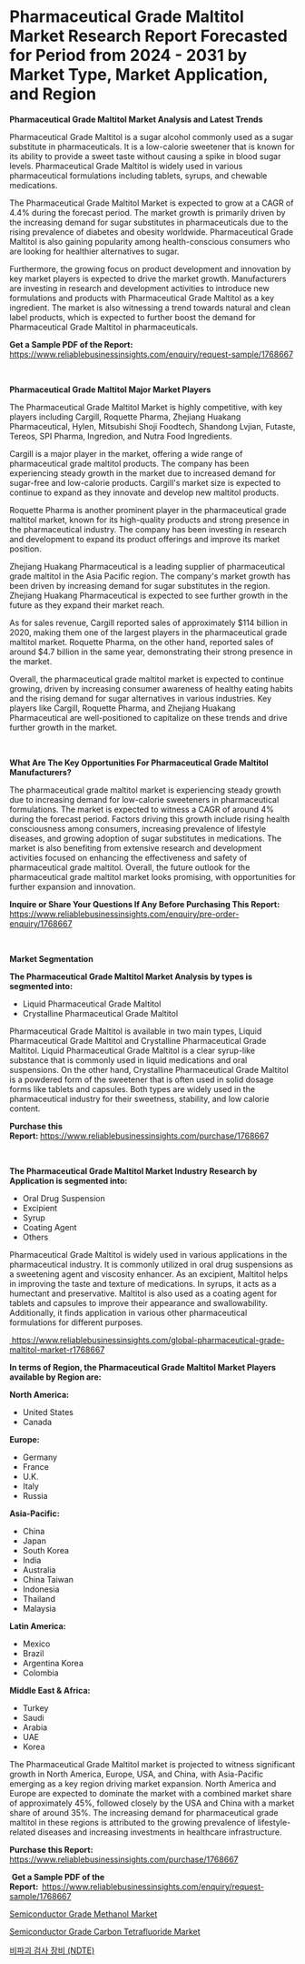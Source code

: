 <p><h1>Pharmaceutical Grade Maltitol Market Research Report Forecasted for Period from 2024 -  2031 by Market Type, Market Application, and Region</h1></p><p><strong>Pharmaceutical Grade Maltitol Market Analysis and Latest Trends</strong></p>
<p><p>Pharmaceutical Grade Maltitol is a sugar alcohol commonly used as a sugar substitute in pharmaceuticals. It is a low-calorie sweetener that is known for its ability to provide a sweet taste without causing a spike in blood sugar levels. Pharmaceutical Grade Maltitol is widely used in various pharmaceutical formulations including tablets, syrups, and chewable medications.</p><p>The Pharmaceutical Grade Maltitol Market is expected to grow at a CAGR of 4.4% during the forecast period. The market growth is primarily driven by the increasing demand for sugar substitutes in pharmaceuticals due to the rising prevalence of diabetes and obesity worldwide. Pharmaceutical Grade Maltitol is also gaining popularity among health-conscious consumers who are looking for healthier alternatives to sugar.</p><p>Furthermore, the growing focus on product development and innovation by key market players is expected to drive the market growth. Manufacturers are investing in research and development activities to introduce new formulations and products with Pharmaceutical Grade Maltitol as a key ingredient. The market is also witnessing a trend towards natural and clean label products, which is expected to further boost the demand for Pharmaceutical Grade Maltitol in pharmaceuticals.</p></p>
<p><strong>Get a Sample PDF of the Report:&nbsp;</strong> <a href="https://www.reliablebusinessinsights.com/enquiry/request-sample/1768667">https://www.reliablebusinessinsights.com/enquiry/request-sample/1768667</a></p>
<p>&nbsp;</p>
<p><strong>Pharmaceutical Grade Maltitol Major Market Players</strong></p>
<p><p>The Pharmaceutical Grade Maltitol Market is highly competitive, with key players including Cargill, Roquette Pharma, Zhejiang Huakang Pharmaceutical, Hylen, Mitsubishi Shoji Foodtech, Shandong Lvjian, Futaste, Tereos, SPI Pharma, Ingredion, and Nutra Food Ingredients. </p><p>Cargill is a major player in the market, offering a wide range of pharmaceutical grade maltitol products. The company has been experiencing steady growth in the market due to increased demand for sugar-free and low-calorie products. Cargill's market size is expected to continue to expand as they innovate and develop new maltitol products.</p><p>Roquette Pharma is another prominent player in the pharmaceutical grade maltitol market, known for its high-quality products and strong presence in the pharmaceutical industry. The company has been investing in research and development to expand its product offerings and improve its market position.</p><p>Zhejiang Huakang Pharmaceutical is a leading supplier of pharmaceutical grade maltitol in the Asia Pacific region. The company's market growth has been driven by increasing demand for sugar substitutes in the region. Zhejiang Huakang Pharmaceutical is expected to see further growth in the future as they expand their market reach.</p><p>As for sales revenue, Cargill reported sales of approximately $114 billion in 2020, making them one of the largest players in the pharmaceutical grade maltitol market. Roquette Pharma, on the other hand, reported sales of around $4.7 billion in the same year, demonstrating their strong presence in the market.</p><p>Overall, the pharmaceutical grade maltitol market is expected to continue growing, driven by increasing consumer awareness of healthy eating habits and the rising demand for sugar alternatives in various industries. Key players like Cargill, Roquette Pharma, and Zhejiang Huakang Pharmaceutical are well-positioned to capitalize on these trends and drive further growth in the market.</p></p>
<p>&nbsp;</p>
<p><strong>What Are The Key Opportunities For Pharmaceutical Grade Maltitol Manufacturers?</strong></p>
<p><p>The pharmaceutical grade maltitol market is experiencing steady growth due to increasing demand for low-calorie sweeteners in pharmaceutical formulations. The market is expected to witness a CAGR of around 4% during the forecast period. Factors driving this growth include rising health consciousness among consumers, increasing prevalence of lifestyle diseases, and growing adoption of sugar substitutes in medications. The market is also benefiting from extensive research and development activities focused on enhancing the effectiveness and safety of pharmaceutical grade maltitol. Overall, the future outlook for the pharmaceutical grade maltitol market looks promising, with opportunities for further expansion and innovation.</p></p>
<p><strong>Inquire or Share Your Questions If Any Before Purchasing This Report:</strong> <a href="https://www.reliablebusinessinsights.com/enquiry/pre-order-enquiry/1768667">https://www.reliablebusinessinsights.com/enquiry/pre-order-enquiry/1768667</a></p>
<p>&nbsp;</p>
<p><strong>Market Segmentation</strong></p>
<p><strong>The Pharmaceutical Grade Maltitol Market Analysis by types is segmented into:</strong></p>
<p><ul><li>Liquid Pharmaceutical Grade Maltitol</li><li>Crystalline Pharmaceutical Grade Maltitol</li></ul></p>
<p><p>Pharmaceutical Grade Maltitol is available in two main types, Liquid Pharmaceutical Grade Maltitol and Crystalline Pharmaceutical Grade Maltitol. Liquid Pharmaceutical Grade Maltitol is a clear syrup-like substance that is commonly used in liquid medications and oral suspensions. On the other hand, Crystalline Pharmaceutical Grade Maltitol is a powdered form of the sweetener that is often used in solid dosage forms like tablets and capsules. Both types are widely used in the pharmaceutical industry for their sweetness, stability, and low calorie content.</p></p>
<p><strong>Purchase this Report:&nbsp;</strong><a href="https://www.reliablebusinessinsights.com/purchase/1768667">https://www.reliablebusinessinsights.com/purchase/1768667</a></p>
<p>&nbsp;</p>
<p><strong>The Pharmaceutical Grade Maltitol Market Industry Research by Application is segmented into:</strong></p>
<p><ul><li>Oral Drug Suspension</li><li>Excipient</li><li>Syrup</li><li>Coating Agent</li><li>Others</li></ul></p>
<p><p>Pharmaceutical Grade Maltitol is widely used in various applications in the pharmaceutical industry. It is commonly utilized in oral drug suspensions as a sweetening agent and viscosity enhancer. As an excipient, Maltitol helps in improving the taste and texture of medications. In syrups, it acts as a humectant and preservative. Maltitol is also used as a coating agent for tablets and capsules to improve their appearance and swallowability. Additionally, it finds application in various other pharmaceutical formulations for different purposes.</p></p>
<p><a href="https://www.reliablebusinessinsights.com/global-pharmaceutical-grade-maltitol-market-r1768667">&nbsp;https://www.reliablebusinessinsights.com/global-pharmaceutical-grade-maltitol-market-r1768667</a></p>
<p><strong>In terms of Region, the Pharmaceutical Grade Maltitol Market Players available by Region are:</strong></p>
<p>
    <p> <strong> North America: </strong>
        <ul>
            <li>United States</li>
            <li>Canada</li>
        </ul>
        </p> 
    <p> <strong> Europe: </strong>
        <ul>
            <li>Germany</li>
            <li>France</li>
            <li>U.K.</li>
            <li>Italy</li>
            <li>Russia</li>
        </ul>
        </p> 
    <p> <strong> Asia-Pacific: </strong>
        <ul>
            <li>China</li>
            <li>Japan</li>
            <li>South Korea</li>
            <li>India</li>
            <li>Australia</li>
            <li>China Taiwan</li>
            <li>Indonesia</li>
            <li>Thailand</li>
            <li>Malaysia</li>
        </ul>
        </p> 
    <p> <strong> Latin America: </strong>
        <ul>
            <li>Mexico</li>
            <li>Brazil</li>
            <li>Argentina Korea</li>
            <li>Colombia</li>
        </ul>
        </p> 
    <p> <strong> Middle East & Africa: </strong>
        <ul>
            <li>Turkey</li>
            <li>Saudi</li>
            <li>Arabia</li>
            <li>UAE</li>
            <li>Korea</li>
        </ul>
    </p>
    </p>
<p><p>The Pharmaceutical Grade Maltitol market is projected to witness significant growth in North America, Europe, USA, and China, with Asia-Pacific emerging as a key region driving market expansion. North America and Europe are expected to dominate the market with a combined market share of approximately 45%, followed closely by the USA and China with a market share of around 35%. The increasing demand for pharmaceutical grade maltitol in these regions is attributed to the growing prevalence of lifestyle-related diseases and increasing investments in healthcare infrastructure.</p></p>
<p><strong>Purchase this Report: </strong><a href="https://www.reliablebusinessinsights.com/purchase/1768667">https://www.reliablebusinessinsights.com/purchase/1768667</a></p>
<p>&nbsp;<strong>Get a Sample PDF of the Report:&nbsp;&nbsp;</strong><a href="https://www.reliablebusinessinsights.com/enquiry/request-sample/1768667">https://www.reliablebusinessinsights.com/enquiry/request-sample/1768667</a></p>
<p><strong></strong></p>
<p><p><a href="https://github.com/EveKerluke2023/Market-Research-Report-List-1/blob/main/semiconductor-grade-methanol-market.md">Semiconductor Grade Methanol Market</a></p><p><a href="https://github.com/msbsaifansami/Market-Research-Report-List-1/blob/main/semiconductor-grade-carbon-tetrafluoride-market.md">Semiconductor Grade Carbon Tetrafluoride Market</a></p><p><a href="https://github.com/marufmohassin05/Market-Research-Report-List-1/blob/main/1738432143072.md">비파괴 검사 장비 (NDTE)</a></p></p>